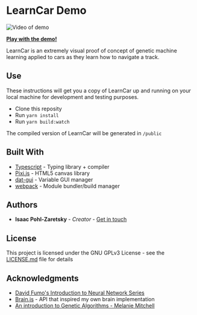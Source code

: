 # LearnCar Demo
![Video of demo](https://media.giphy.com/media/3otWpseA5yA2dnBFxS/giphy.gif)

**[Play with the demo!](http://isaacpz.me/LearnCar/)**

LearnCar is an extremely visual proof of concept of genetic machine learning applied to cars as they learn how to navigate a track. 



## Use

These instructions will get you a copy of LearnCar up and running on your local machine for development and testing purposes. 

 * Clone this reposity
 * Run `yarn install`
 * Run `yarn build:watch`

The compiled version of LearnCar will be generated in `/public`

## Built With

* [Typescript](https://www.typescriptlang.org) - Typing library + compiler
* [Pixi.js](https://github.com/pixijs/pixi.js) - HTML5 canvas library
* [dat-gui](https://github.com/dataarts/dat.gui) - Variable GUI manager
* [webpack](https://webpack.github.io) - Module bundler/build manager

## Authors

* **Isaac Pohl-Zaretsky** - *Creator* - [Get in touch](mailto:email@isaacpz.me)

## License

This project is licensed under the GNU GPLv3 License - see the [LICENSE.md](LICENSE.md) file for details

## Acknowledgments

* [David Fumo's Introduction to Neural Network Series](https://medium.com/towards-data-science/a-gentle-introduction-to-neural-networks-series-part-1-2b90b87795bc)
* [Brain.js](https://github.com/harthur/brain) - API that inspired my own brain implementation
* [An introduction to Genetic Algorithms - Melanie Mitchell](http://www.boente.eti.br/fuzzy/ebook-fuzzy-mitchell.pdf)

